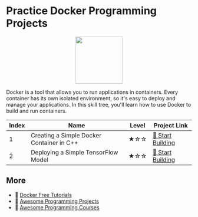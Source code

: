 # Practice Docker Programming Projects

<div align="center">
<img width="128px" src="https://file.labex.io/path/X5zPui0XRqNx.png">
</div>

Docker is a tool that allows you to run applications in containers. Every container has its own isolated environment, so it's easy to deploy and manage your applications. In this skill tree, you'll learn how to use Docker to build and run containers.

|   Index | Name                                      | Level   | Project Link                                                                                    |
|---------|-------------------------------------------|---------|-------------------------------------------------------------------------------------------------|
|       1 | Creating a Simple Docker Container in C++ | ★☆☆     | [🚀 Start Building](https://labex.io/courses/project-creating-a-simple-docker-container-in-cpp) |
|       2 | Deploying a Simple TensorFlow Model       | ★☆☆     | [🚀 Start Building](https://labex.io/courses/project-deploying-a-simple-tensorflow-model)       |

## More

- 🔗 [Docker Free Tutorials](https://github.com/labex-labs/docker-free-tutorials)
- 🔗 [Awesome Programming Projects](https://github.com/labex-labs/awesome-programming-projects)
- 🔗 [Awesome Programming Courses](https://github.com/labex-labs/awesome-programming-courses)

